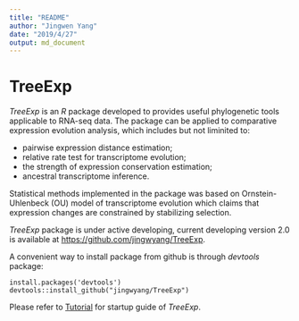 ```yaml
---
title: "README"
author: "Jingwen Yang"
date: "2019/4/27"
output: md_document
---
```


# TreeExp

*TreeExp* is an *R* package developed to provides useful phylogenetic tools applicable to RNA-seq data. The package can be applied to comparative expression evolution analysis, which includes but not liminited to:

* pairwise expression distance estimation;
* relative rate test for transcriptome evolution;
* the strength of expression conservation estimation;
* ancestral transcriptome inference.

Statistical methods implemented in the package was based on Ornstein-Uhlenbeck (OU) model of transcriptome evolution which claims that expression changes are constrained by stabilizing selection.

*TreeExp* package is under active developing, current developing version 2.0 is available at <https://github.com/jingwyang/TreeExp>.

A convenient way to install package from github is through *devtools* package:

```{r, eval=FALSE}
install.packages('devtools')
devtools::install_github("jingwyang/TreeExp")
```

Please refer to [Tutorial](https://jingwyang.github.io/) for startup guide of *TreeExp*.
